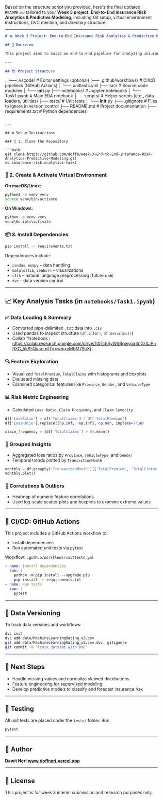 Based on the structure script you provided, here's the final updated `README.md` tailored to your **Week 3 project: End-to-End Insurance Risk Analytics & Predictive Modeling**, including Git setup, virtual environment instructions, DVC mention, and directory structure.

---

```markdown
# 📊 Week 3 Project: End-to-End Insurance Risk Analytics & Predictive Modeling

## 📝 Overview

This project aims to build an end-to-end pipeline for analyzing insurance risk based on customer, vehicle, and claims data. The first phase (Task 1) focuses on exploratory data analysis (EDA), risk metric engineering, and identifying insights from patterns in premium and claims behavior.

---

## 🏗️ Project Structure

```

.
├── .vscode/                   # Editor settings (optional)
├── .github/workflows/        # CI/CD pipelines (GitHub Actions)
│   └── unittests.yml
├── src/                      # Source code modules
│   └── **init**.py
├── notebooks/                # Jupyter notebooks
│   └── Task1.ipynb           # Main EDA notebook
├── scripts/                  # Helper scripts (e.g., data loaders, utilities)
├── tests/                    # Unit tests
│   └── **init**.py
├── .gitignore                # Files to ignore in version control
├── README.md                 # Project documentation
├── requirements.txt          # Python dependencies

````

---

## ⚙️ Setup Instructions

### 🧪 1. Clone the Repository

```bash
git clone https://github.com/doffn/week-3-End-to-End-Insurance-Risk-Analytics-Predictive-Modeling.git
cd insurance-risk-analytics-task1
````

### 🐍 2. Create & Activate Virtual Environment

**On macOS/Linux:**

```bash
python3 -m venv venv
source venv/bin/activate
```

**On Windows:**

```bash
python -m venv venv
venv\Scripts\activate
```

### 📦 3. Install Dependencies

```bash
pip install -r requirements.txt
```

Dependencies include:

* `pandas`, `numpy` – data handling
* `matplotlib`, `seaborn` – visualizations
* `nltk` – natural language preprocessing (future use)
* `dvc` – data version control

---

## 📈 Key Analysis Tasks (in `notebooks/Task1.ipynb`)

### ✅ Data Loading & Summary

* Converted pipe-delimited `.txt` data into `.csv`
* Used pandas to inspect structure (`df.info()`, `df.describe()`)
* Collab "Notebook : https://colab.research.google.com/drive/1t07chByWhBpwyoa3n2zXJPnRXG_5k85Q#scrollTo=wmxvMbM7SuXj

### 🔍 Feature Exploration

* Visualized `TotalPremium`, `TotalClaims` with histograms and boxplots
* Evaluated missing data
* Examined categorical features like `Province`, `Gender`, and `VehicleType`

### 📊 Risk Metric Engineering

* Calculated `Loss Ratio`, `Claim Frequency`, and `Claim Severity`

```python
df['LossRatio'] = df['TotalClaims'] / df['TotalPremium']
df['LossRatio'].replace([np.inf, -np.inf], np.nan, inplace=True)

claim_frequency = (df['TotalClaims'] > 0).mean()
```

### 🔁 Grouped Insights

* Aggregated loss ratios by `Province`, `VehicleType`, and `Gender`
* Temporal trends plotted by `TransactionMonth`

```python
monthly = df.groupby('TransactionMonth')[['TotalPremium', 'TotalClaims']].sum()
monthly.plot()
```

### 🧪 Correlations & Outliers

* Heatmap of numeric feature correlations
* Used log-scale scatter plots and boxplots to examine extreme values

---

## 🚦 CI/CD: GitHub Actions

This project includes a GitHub Actions workflow to:

* Install dependencies
* Run automated unit tests via `pytest`

Workflow: `.github/workflows/unittests.yml`

```yaml
- name: Install dependencies
  run: |
    python -m pip install --upgrade pip
    pip install -r requirements.txt
- name: Run tests
  run: |
    pytest
```

---

## 🔄 Data Versioning

To track data versions and workflows:

```bash
dvc init
dvc add data/MachineLearningRating_v3.csv
git add data/MachineLearningRating_v3.csv.dvc .gitignore
git commit -m "Track dataset with DVC"
```

---

## 🚀 Next Steps

* Handle missing values and normalize skewed distributions
* Feature engineering for supervised modeling
* Develop predictive models to classify and forecast insurance risk

---

## 🧪 Testing

All unit tests are placed under the `tests/` folder. Run:

```bash
pytest
```

---

## 👤 Author

**Dawit Neri**
**www.doffneri.vercel.app**

---

## 📜 License

This project is for week 3 interim submission and research purposes only.

```

